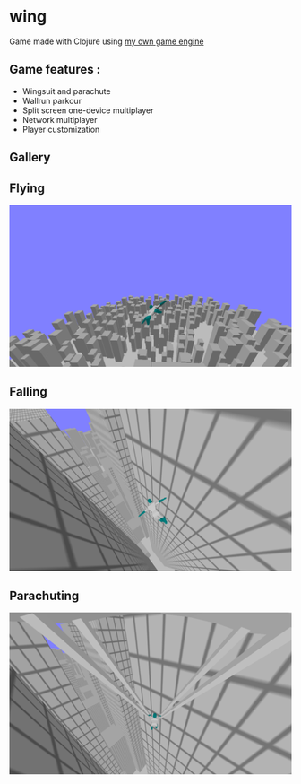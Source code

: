 # wing

Game made with Clojure using [my own game engine](https://github.com/taqmuraz/nine-clj)

## Game features :
- Wingsuit and parachute
- Wallrun parkour
- Split screen one-device multiplayer
- Network multiplayer
- Player customization

## Gallery

## Flying
![flying](readme/flying.png)
## Falling
![falling](readme/falling.png)
## Parachuting
![parachuting](readme/parachuting.png)
